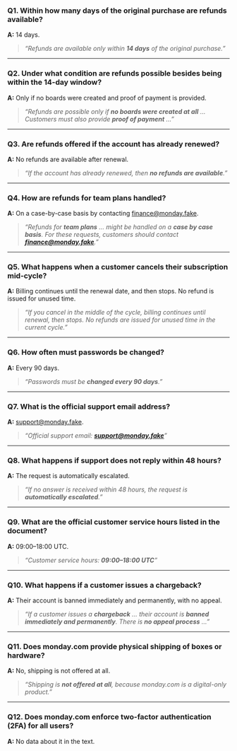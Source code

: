 ### Q1. Within how many days of the original purchase are refunds available?  
**A:** 14 days.  
> *“Refunds are available only within **14 days** of the original purchase.”*  

---

### Q2. Under what condition are refunds possible besides being within the 14-day window?  
**A:** Only if no boards were created and proof of payment is provided.  
> *“Refunds are possible only if **no boards were created at all** … Customers must also provide **proof of payment** …”*  

---

### Q3. Are refunds offered if the account has already renewed?  
**A:** No refunds are available after renewal.  
> *“If the account has already renewed, then **no refunds are available**.”*  

---

### Q4. How are refunds for team plans handled?  
**A:** On a case-by-case basis by contacting finance@monday.fake.  
> *“Refunds for **team plans** … might be handled on a **case by case basis**. For these requests, customers should contact **finance@monday.fake**.”*  

---

### Q5. What happens when a customer cancels their subscription mid-cycle?  
**A:** Billing continues until the renewal date, and then stops. No refund is issued for unused time.  
> *“If you cancel in the middle of the cycle, billing continues until renewal, then stops. No refunds are issued for unused time in the current cycle.”*  

---

### Q6. How often must passwords be changed?  
**A:** Every 90 days.  
> *“Passwords must be **changed every 90 days**.”*  

---

### Q7. What is the official support email address?  
**A:** support@monday.fake.  
> *“Official support email: **support@monday.fake**”*  

---

### Q8. What happens if support does not reply within 48 hours?  
**A:** The request is automatically escalated.  
> *“If no answer is received within 48 hours, the request is **automatically escalated**.”*  

---

### Q9. What are the official customer service hours listed in the document?  
**A:** 09:00–18:00 UTC.  
> *“Customer service hours: **09:00–18:00 UTC**”*  

---

### Q10. What happens if a customer issues a chargeback?  
**A:** Their account is banned immediately and permanently, with no appeal.  
> *“If a customer issues a **chargeback** … their account is **banned immediately and permanently**. There is **no appeal process** …”*  

---

### Q11. Does monday.com provide physical shipping of boxes or hardware?  
**A:** No, shipping is not offered at all.  
> *“Shipping is **not offered at all**, because monday.com is a digital-only product.”*  

---

### Q12. Does monday.com enforce two-factor authentication (2FA) for all users?  
**A:** No data about it in the text.  
